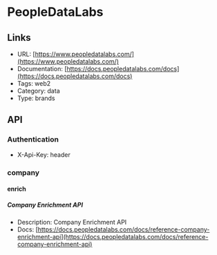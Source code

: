 # PeopleDataLabs

## Links

* URL: [https://www.peopledatalabs.com/](https://www.peopledatalabs.com/)
* Documentation: [https://docs.peopledatalabs.com/docs](https://docs.peopledatalabs.com/docs)
* Tags: web2
* Category: data
* Type: brands

## API

### Authentication

* X-Api-Key: header

### company

#### enrich

##### Company Enrichment API

* Description: Company Enrichment API
* Docs: [https://docs.peopledatalabs.com/docs/reference-company-enrichment-api](https://docs.peopledatalabs.com/docs/reference-company-enrichment-api)
